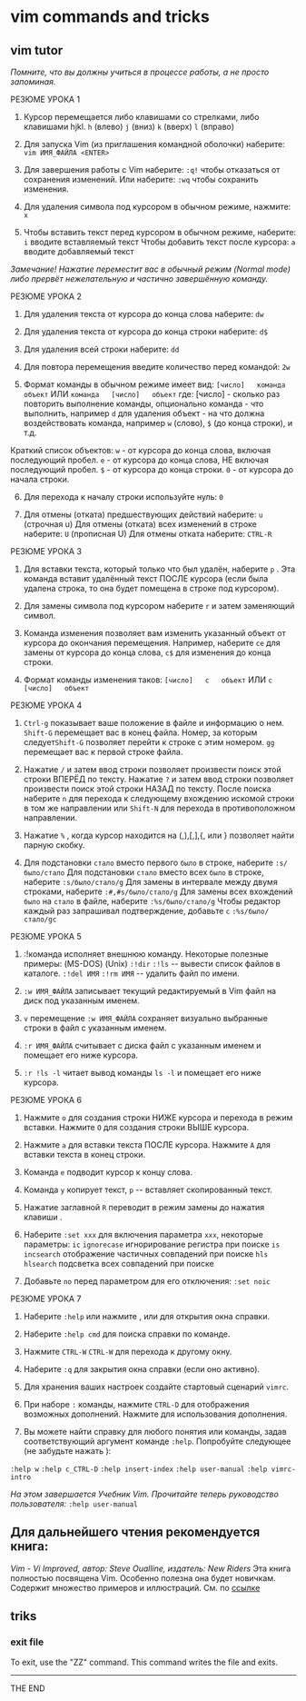# vim commands and tricks

## vim tutor

_Помните, что вы должны учиться в процессе работы, а не просто запоминая._

РЕЗЮМЕ УРОКА 1

1. Курсор перемещается либо клавишами со стрелками, либо клавишами hjkl.
`h` (влево)       `j` (вниз)        `k` (вверх)       `l` (вправо)

2. Для запуска Vim (из приглашения командной оболочки) наберите:
`vim ИМЯ_ФАЙЛА <ENTER>`

3. Для завершения работы с Vim наберите:
<ESC>   `:q!`   <ENTER>  чтобы отказаться от сохранения изменений.
Или наберите:
<ESC>   `:wq`   <ENTER>  чтобы сохранить изменения.

4. Для удаления символа под курсором в обычном режиме, нажмите:  `x`

5. Чтобы вставить текст перед курсором в обычном режиме, наберите:
`i`   вводите вставляемый текст <ESC>
Чтобы добавить текст после курсора:
`a`   вводите добавляемый текст   <ESC>

_Замечание! Нажатие <ESC> переместит вас в обычный режим (Normal mode) либо
прервёт нежелательную и частично завершённую команду._

РЕЗЮМЕ УРОКА 2

1. Для удаления текста от курсора до конца слова наберите:    `dw`

2. Для удаления текста от курсора до конца строки наберите:   `d$`

3. Для удаления всей строки наберите:                         `dd`

4. Для повтора перемещения введите количество перед командой: `2w`

5. Формат команды в обычном режиме имеет вид:
`[число]   команда   объект`
ИЛИ
`команда   [число]   объект`
где:
[число] - сколько раз повторить выполнение команды, опционально
команда - что выполнить, например `d` для удаления
объект  - на что должна воздействовать команда, например `w` (слово),
`$` (до конца строки), и т.д.

Краткий список объектов:
`w` - от курсора до конца слова, включая последующий пробел.
`e` - от курсора до конца слова, НЕ включая последующий пробел.
`$` - от курсора до конца строки.
`0` - от курсора до начала строки.

6. Для перехода к началу строки используйте нуль:  `0`

7. Для отмены (отката) предшествующих действий наберите:  `u`  (строчная u)
   Для отмены (отката) всех изменений в строке наберите:  `U`  (прописная U)
   Для отмены отката наберите:  `CTRL-R`

РЕЗЮМЕ УРОКА 3

1. Для вставки текста, который только что был удалён, наберите  `p` . Эта
   команда вставит удалённый текст ПОСЛЕ курсора (если была удалена строка,
   то она будет помещена в строке под курсором).

2. Для замены символа под курсором наберите  `r`  и затем заменяющий символ.

3. Команда изменения позволяет вам изменить указанный объект от курсора до
   окончания перемещения. Например, наберите  `ce`  для замены от курсора до
   конца слова,  `c$`  для изменения до конца строки.

4. Формат команды изменения таков:
`[число]   c   объект`
ИЛИ
`c   [число]   объект`

РЕЗЮМЕ УРОКА 4

1. `Ctrl-g`  показывает ваше положение в файле и информацию о нем.
   `Shift-G` перемещает вас в конец файла. Номер, за которым следует`Shift-G`
   позволяет перейти к строке с этим номером.
   `gg` перемещает вас к первой строке файла.

2. Нажатие  `/`  и затем ввод строки позволяет произвести поиск этой строки
   ВПЕРЁД по тексту.
   Нажатие  `?`  и затем ввод строки позволяет произвести поиск этой строки
   НАЗАД по тексту.
   После поиска наберите  `n`  для перехода к следующему вхождению искомой
   строки в том же направлении или `Shift-N` для перехода в противоположном
   направлении.

3. Нажатие  `%` , когда курсор находится на (,),[,],{, или } позволяет найти
   парную скобку.

4. Для подстановки `стало` вместо первого `было` в строке, наберите
      `:s/было/стало`
   Для подстановки `стало` вместо всех `было` в строке, наберите
      `:s/было/стало/g`
   Для замены в интервале между двумя строками, наберите
      `:#,#s/было/стало/g`
   Для замены всех вхождений `было` на `стало` в файле, наберите
      `:%s/было/стало/g`
   Чтобы редактор каждый раз запрашивал подтверждение, добавьте `c`
      `:%s/было/стало/gc`

РЕЗЮМЕ УРОКА 5

1. :!команда  исполняет внешнюю команду.
Некоторые полезные примеры:
(MS-DOS)           (Unix)
`:!dir`           `:!ls`           -- вывести список файлов в каталоге.
`:!del ИМЯ`       `:!rm ИМЯ`       -- удалить файл по имени.

2. `:w ИМЯ_ФАЙЛА`  записывает текущий редактируемый в Vim файл на диск под
   указанным именем.

3. `v`  перемещение  `:w ИМЯ_ФАЙЛА`  сохраняет визуально выбранные строки в
   файл с указанным именем.

4. `:r ИМЯ_ФАЙЛА`  считывает с диска файл с указанным именем и помещает его
   ниже курсора.

5. `:r !ls -l`  читает вывод команды `ls -l` и помещает его ниже курсора.

РЕЗЮМЕ УРОКА 6

1. Нажмите  `o`  для создания строки НИЖЕ курсора и перехода в режим вставки.
   Нажмите  `O`  для создания строки ВЫШЕ курсора.

2. Нажмите  `a`  для вставки текста ПОСЛЕ курсора.
   Нажмите  `A`  для вставки текста в конец строки.

3. Команда  `e`  подводит курсор к концу слова.

4. Команда  `y`  копирует текст,  `p`  -- вставляет скопированный текст.

5. Нажатие заглавной  `R`  переводит в режим замены до нажатия клавиши  <ESC> .

6. Наберите `:set xxx` для включения параметра `xxx`, некоторые параметры:
`ic`    `ignorecase`    игнорирование регистра при поиске
`is`    `incsearch`     отображение частичных совпадений при поиске
`hls`   `hlsearch`      подсветка всех совпадений при поиске

7. Добавьте `no` перед параметром для его отключения:  `:set noic`

РЕЗЮМЕ УРОКА 7

1. Наберите  `:help`  или нажмите <F1>, или <Help> для открытия окна справки.

2. Наберите  `:help cmd`  для поиска справки по команде.

3. Нажмите  `CTRL-W` `CTRL-W`  для перехода к другому окну.

4. Наберите  `:q`  для закрытия окна справки (если оно активно).

5. Для хранения ваших настроек создайте стартовый сценарий `vimrc`.

6. При наборе  `:`  команды, нажмите `CTRL-D` для отображения возможных
   дополнений. Нажмите <TAB> для использования дополнения.

7. Вы можете найти справку для любого понятия или команды, задав
   соответствующий аргумент команде `:help`. Попробуйте следующее (не забудьте
   нажать <ENTER>):

`:help w`
`:help c_CTRL-D`
`:help insert-index`
`:help user-manual`
`:help vimrc-intro`

*На этом завершается Учебник Vim. Прочитайте теперь руководство пользователя:*
`:help user-manual`

## Для дальнейшего чтения рекомендуется книга:
_Vim - Vi Improved, автор: Steve Oualline, издатель: New Riders_ Эта книга
полностью посвящена Vim. Особенно полезна она будет новичкам. Содержит
множество примеров и иллюстраций. См. по
[ссылке](http://iccf-holland.org/click5.html "Vim - Vi Improved")

## triks

### exit file
To exit, use the "ZZ" command.  This command writes the file and exits.

---

THE END
